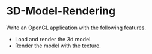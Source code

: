 # 3D-Model-Rendering
Write an OpenGL application with the following features. 
- Load and render the 3d model. 
- Render the model with the texture.
